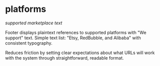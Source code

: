 # platforms
_supported marketplace text_

Footer displays plaintext references to supported platforms with "We support" text. Simple text list: "Etsy, RedBubble, and Alibaba" with consistent typography.

Reduces friction by setting clear expectations about what URLs will work with the system through straightforward, readable format.